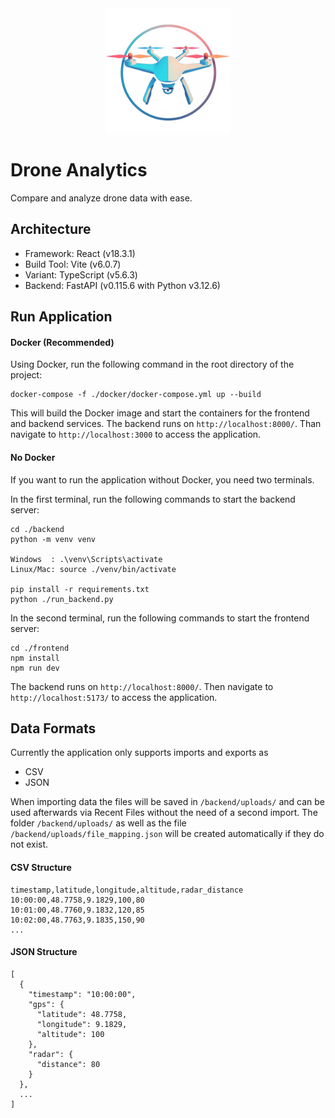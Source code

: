 <div align="center">
    <a href="https://github.com/mosait/Drone_Data_Analyzer" />
        <img alt="Drone" height="200px" src="./frontend/public/drone.png">
    </a>
</div>

# Drone Analytics

Compare and analyze drone data with ease.

## Architecture

- Framework: React (v18.3.1)
- Build Tool: Vite (v6.0.7)
- Variant: TypeScript (v5.6.3)
- Backend: FastAPI (v0.115.6 with Python v3.12.6)

## Run Application

#### Docker (Recommended)

Using Docker, run the following command in the root directory of the project:

```
docker-compose -f ./docker/docker-compose.yml up --build
```

This will build the Docker image and start the containers for the frontend and backend services.
The backend runs on `http://localhost:8000/`.
Than navigate to `http://localhost:3000` to access the application.

#### No Docker

If you want to run the application without Docker, you need two terminals.

In the first terminal, run the following commands to start the backend server:

```
cd ./backend
python -m venv venv

Windows  : .\venv\Scripts\activate
Linux/Mac: source ./venv/bin/activate

pip install -r requirements.txt
python ./run_backend.py
```

In the second terminal, run the following commands to start the frontend server:

```
cd ./frontend
npm install
npm run dev
```

The backend runs on `http://localhost:8000/`.
Then navigate to `http://localhost:5173/` to access the application.

## Data Formats

Currently the application only supports imports and exports as

- CSV
- JSON

When importing data the files will be saved in `/backend/uploads/` and can be used afterwards via Recent Files without the need of a second import.
The folder `/backend/uploads/` as well as the file `/backend/uploads/file_mapping.json` will be created automatically if they do not exist.

#### CSV Structure

```
timestamp,latitude,longitude,altitude,radar_distance
10:00:00,48.7758,9.1829,100,80
10:01:00,48.7760,9.1832,120,85
10:02:00,48.7763,9.1835,150,90
...
```

#### JSON Structure

```
[
  {
    "timestamp": "10:00:00",
    "gps": {
      "latitude": 48.7758,
      "longitude": 9.1829,
      "altitude": 100
    },
    "radar": {
      "distance": 80
    }
  },
  ...
]
```
